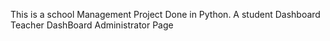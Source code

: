 This is a school Management Project Done in Python.
A student Dashboard
Teacher DashBoard
Administrator Page